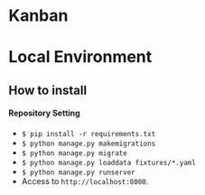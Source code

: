 Kanban
===

# Local Environment

## How to install

#### Repository Setting
- `$ pip install -r requirements.txt`
- `$ python manage.py makemigrations`
- `$ python manage.py migrate`
- `$ python manage.py loaddata fixtures/*.yaml`
- `$ python manage.py runserver`
- Access to `http://localhost:8000`.
